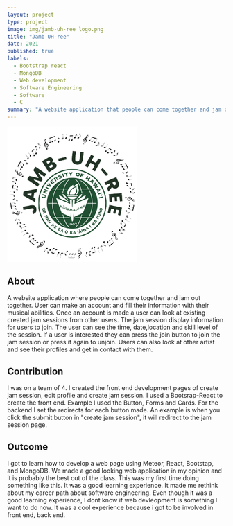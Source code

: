 ```yaml
---
layout: project
type: project
image: img/jamb-uh-ree logo.png
title: "Jamb-UH-ree"
date: 2021
published: true
labels:
  - Bootstrap react
  - MongoDB
  - Web development
  - Software Engineering
  - Software
  - C
summary: "A website application that people can come together and jam out"
---
```

<img width="300px"  src="../img/jamb-uh-ree logo.png"> 

## **About**
A website application where people can come together and jam out together. User can make an account and fill their information with their musical abilities. Once an account is made a user can look at existing created jam sessions from other users. The jam session display information for users to join. The user can see the time, date,location and skill level of the session. If a user is interested they can press the join button to join the jam session or press it again to unjoin. Users can also look at other artist and see their profiles and get in contact with them.

## **Contribution**
I was on a team of 4. I created the front end development pages of create jam session, edit profile and create jam session. I used a Bootsrap-React to create the front end. Example I used the Button, Forms and Cards. For the backend I set the redirects for each button made. An example is when you click the submit button in "create jam session", it will redirect to the jam session page. 

## **Outcome**
I got to learn how to develop a web page using Meteor, React, Bootstap, and MongoDB. We made a good looking web application in my opinion and it is probably the best out of the class. This was my first time doing something like this. It was a good learning experience. It made me rethink about my career path about software engineering. Even though it was a good learning experience, I dont know if web devleopment is something I want to do now. It was a cool experience because i got to be involved in front end, back end. 
